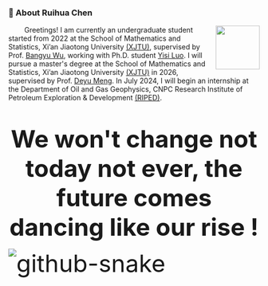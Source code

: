   ### 🤺 About Ruihua Chen

<img align="right" width="88" src="https://cdn.jsdelivr.net/gh/sun0225SUN/sun0225SUN/assets/images/jobs.png" />

&emsp;&emsp; Greetings! I am currently an undergraduate student started from 2022 at the School of Mathematics and Statistics, Xi’an Jiaotong University [(XJTU)](https://www.xjtu.edu.cn/), supervised by Prof. [Bangyu Wu](https://gr.xjtu.edu.cn/en/web/bangyuwu/home), working with Ph.D. student [Yisi Luo](https://yisiluo.github.io/).  I will pursue a master's degree at the School of Mathematics and Statistics, Xi’an Jiaotong University [(XJTU)]((https://www.xjtu.edu.cn/)) in 2026, supervised by Prof. [Deyu Meng](https://gr.xjtu.edu.cn/en/web/dymeng). In July 2024, I will begin an internship at the Department of Oil and Gas Geophysics, CNPC Research Institute of Petroleum Exploration & Development [(RIPED)](http://riped.cnpc.com.cn/riped2021/index.shtml). </p>



<p>&emsp;&emsp;<strong> <center> <font size=10> We won't change not today not ever, the future comes dancing like our rise !</center></strong></p>


</td></tr>

<tr><td>


  </div>

  <!-- Snake Code Contribution Map 贪吃蛇代码贡献图 -->
  <picture>
    <source media="(prefers-color-scheme: dark)" srcset="https://cdn.jsdelivr.net/gh/sun0225SUN/sun0225SUN/profile-snake-contrib/github-contribution-grid-snake-dark.svg" />
    <source media="(prefers-color-scheme: light)" srcset="https://cdn.jsdelivr.net/gh/sun0225SUN/sun0225SUN/profile-snake-contrib/github-contribution-grid-snake.svg" />
    <img alt="github-snake" src="https://cdn.jsdelivr.net/gh/sun0225SUN/sun0225SUN/profile-snake-contrib/github-contribution-grid-snake-dark.svg" />
  </picture>

</div>

<!--
**CRuihua/CRuihua** is a ✨ _special_ ✨ repository because its `README.md` (this file) appears on your GitHub profile.

Here are some ideas to get you started:

- 🔭 I’m currently working on ...
- 🌱 I’m currently learning ...
- 👯 I’m looking to collaborate on ...
- 🤔 I’m looking for help with ...
- 💬 Ask me about ...
- 📫 How to reach me: ...
- 😄 Pronouns: ...
- ⚡ Fun fact: ...
-->
